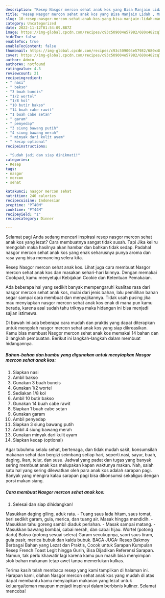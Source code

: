 ```yaml
---
description: "Resep Nasgor mercon sehat anak kos yang Bisa Manjain Lidah , Mantap"
title: "Resep Nasgor mercon sehat anak kos yang Bisa Manjain Lidah , Mantap"
slug: 10-resep-nasgor-mercon-sehat-anak-kos-yang-bisa-manjain-lidah-mantap
category: Uncategorized
date: 2022-11-12T01:54:09.887Z
image: https://img-global.cpcdn.com/recipes/c93c509004e57982/680x482cq70/nasgor-mercon-sehat-anak-kos-foto-resep-utama.jpg
hideToc: false
enableToc: true
enableTocContent: false
thumbnail: https://img-global.cpcdn.com/recipes/c93c509004e57982/680x482cq70/nasgor-mercon-sehat-anak-kos-foto-resep-utama.jpg
cover: https://img-global.cpcdn.com/recipes/c93c509004e57982/680x482cq70/nasgor-mercon-sehat-anak-kos-foto-resep-utama.jpg
author: Admin
authorAv: notfound
ratingvalue: 4.3
reviewcount: 21
recipeingredient:
- " nasi"
- " bakso"
- "3 buah buncis"
- "1/2 wortel"
- "1/8 kol"
- "10 butir bakso"
- "14 buah cabe rawit"
- "1 buah cabe setan"
- " garam"
- " penyedap"
- "3 siung bawang putih"
- "4 siung bawang merah"
- " minyak dari kulit ayam"
- " kecap optional"
recipeinstructions:

- "Sudah jadi dan siap dinikmati!"
categories:
- Resep
tags:
- nasgor
- mercon
- sehat

katakunci: nasgor mercon sehat 
nutrition: 240 calories
recipecuisine: Indonesian
preptime: "PT40M"
cooktime: "PT44M"
recipeyield: "1"
recipecategory: Dinner

---
```



Selamat pagi Anda sedang mencari inspirasi resep nasgor mercon sehat anak kos yang lezat? Cara membuatnya sangat tidak susah. Tapi Jika keliru mengolah maka hasilnya akan hambar dan bahkan tidak sedap. Padahal nasgor mercon sehat anak kos yang enak seharusnya punya aroma dan rasa yang bisa memancing selera kita.


Resep Nasgor mercon sehat anak kos. Lihat juga cara membuat Nasgor mercon sehat anak kos dan masakan sehari-hari lainnya. Dengan memakai Cookpad, kamu menyetujui Kebijakan Cookie dan Ketentuan Pemakaian.

Ada beberapa hal yang sedikit banyak mempengaruhi kualitas rasa dari nasgor mercon sehat anak kos, mulai dari jenis bahan, lalu pemilihan bahan segar sampai cara membuat dan menyajikannya. Tidak usah pusing jika mau menyiapkan nasgor mercon sehat anak kos enak di mana pun kamu berada, karena asal sudah tahu triknya maka hidangan ini bisa menjadi sajian istimewa.


Di bawah ini ada beberapa cara mudah dan praktis yang dapat diterapkan untuk mengolah nasgor mercon sehat anak kos yang siap dikreasikan. Kamu bisa membuat Nasgor mercon sehat anak kos memakai 14 bahan dan 0 langkah pembuatan. Berikut ini langkah-langkah dalam membuat hidangannya.

<!--inarticleads1-->

##### Bahan-bahan dan bumbu yang digunakan untuk menyiapkan Nasgor mercon sehat anak kos:

1. Siapkan  nasi
1. Ambil  bakso
1. Gunakan 3 buah buncis
1. Gunakan 1/2 wortel
1. Sediakan 1/8 kol
1. Ambil 10 butir bakso
1. Gunakan 14 buah cabe rawit
1. Siapkan 1 buah cabe setan
1. Gunakan  garam
1. Ambil  penyedap
1. Siapkan 3 siung bawang putih
1. Ambil 4 siung bawang merah
1. Gunakan  minyak dari kulit ayam
1. Siapkan  kecap (optional)


Agar tubuhmu selalu sehat, bertenaga, dan tidak mudah sakit, konsumsilah makanan sehat dan bergizi seimbang setiap hari, seperti.nasi, sayur, buah, daging, ikan, telur, dan susu. Jadwal yang padat dan tugas yang banyak sering membuat anak kos melupakan kapan waktunya makan. Nah, salah satu hal yang sering dilewatkan oleh para anak kos adalah sarapan pagi. Banyak yang mengira kalau sarapan pagi bisa dikonsumsi sekaligus dengan porsi makan siang. 

<!--inarticleads2-->

##### Cara membuat Nasgor mercon sehat anak kos:


1. Selesai dan siap dihidangkan!

Masukkan daging giling, aduk rata. - Tuang saus lada hitam, saus tomat, beri sedikit garam, gula, merica, dan tuang air. Masak hingga mendidih. - Masukkan tahu goreng sambil diaduk perlahan. - Masak sampai matang. - Masukkan bawang bombai, cabai merah, dan cabai hijau. Wortel (potong dadu) Bakso (potong sesuai selera) Garam secukupnya, saori saus tiram, gula pasir, merica bubuk dan kaldu bubuk. BACA JUGA: Resep Bakmoy Berbagai Bahan yang Lezat dan Praktis, Cocok untuk Sarapan Kumpulan Resep French Toast Legit hingga Gurih, Bisa Dijadikan Referensi Sarapan. Namun, tak perlu khawatir lagi karena kamu pun masih bisa menyimpan stok bahan makanan tetap awet tanpa memerlukan kulkas. 

Terima kasih telah membaca resep yang kami tampilkan di halaman ini. Harapan kami, olahan Nasgor mercon sehat anak kos yang mudah di atas dapat membantu kamu menyiapkan makanan yang lezat untuk keluarga/teman maupun menjadi inspirasi dalam berbisnis kuliner. Selamat mencoba!
